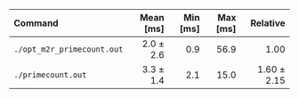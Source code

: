 | Command | Mean [ms] | Min [ms] | Max [ms] | Relative |
|:---|---:|---:|---:|---:|
| `./opt_m2r_primecount.out` | 2.0 ± 2.6 | 0.9 | 56.9 | 1.00 |
| `./primecount.out` | 3.3 ± 1.4 | 2.1 | 15.0 | 1.60 ± 2.15 |
